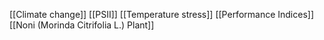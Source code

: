[[Climate change]]
[[PSII]]
[[Temperature stress]]
[[Performance Indices]]
[[Noni (Morinda Citrifolia L.) Plant]]

